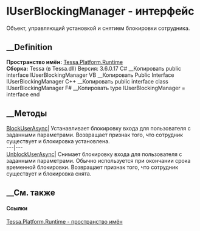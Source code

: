 # IUserBlockingManager - интерфейс
Объект, управляющий установкой и снятием блокировки сотрудника.
## __Definition
 **Пространство имён:** [Tessa.Platform.Runtime](N_Tessa_Platform_Runtime.htm)  
 **Сборка:** Tessa (в Tessa.dll) Версия: 3.6.0.17
C# __Копировать
     public interface IUserBlockingManager
VB __Копировать
     Public Interface IUserBlockingManager
C++ __Копировать
     public interface class IUserBlockingManager
F# __Копировать
     type IUserBlockingManager = interface end
##  __Методы
[BlockUserAsync](M_Tessa_Platform_Runtime_IUserBlockingManager_BlockUserAsync.htm)|
Устанавливает блокировку входа для пользователя с заданными параметрами.
Возвращает признак того, что сотрудник существует и блокировка установлена.  
---|---  
[UnblockUserAsync](M_Tessa_Platform_Runtime_IUserBlockingManager_UnblockUserAsync.htm)|
Снимает блокировку входа для пользователя с заданными параметрами. Обычно
используется при окончании срока временной блокировки. Возвращает признак
того, что сотрудник существует и блокировка снята.  
## __См. также
#### Ссылки
[Tessa.Platform.Runtime - пространство имён](N_Tessa_Platform_Runtime.htm)
